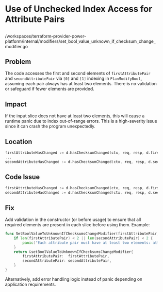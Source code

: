 # Use of Unchecked Index Access for Attribute Pairs

##

/workspaces/terraform-provider-power-platform/internal/modifiers/set_bool_value_unknown_if_checksum_change_modifier.go

## Problem

The code accesses the first and second elements of `firstAttributePair` and `secondAttributePair` via `[0]` and `[1]` indexing in `PlanModifyBool`, assuming each pair always has at least two elements. There is no validation or safeguard if fewer elements are provided.

## Impact

If the input slice does not have at least two elements, this will cause a runtime panic due to index out-of-range errors. This is a high-severity issue since it can crash the program unexpectedly.

## Location

```go
firstAttributeHasChanged := d.hasChecksumChanged(ctx, req, resp, d.firstAttributePair[0], d.firstAttributePair[1])
...
secondAttributeHasChanged := d.hasChecksumChanged(ctx, req, resp, d.secondAttributePair[0], d.secondAttributePair[1])
```

## Code Issue

```go
firstAttributeHasChanged := d.hasChecksumChanged(ctx, req, resp, d.firstAttributePair[0], d.firstAttributePair[1])
secondAttributeHasChanged := d.hasChecksumChanged(ctx, req, resp, d.secondAttributePair[0], d.secondAttributePair[1])
```

## Fix

Add validation in the constructor (or before usage) to ensure that all required elements are present in each slice before using them. Example:

```go
func SetBoolValueToUnknownIfChecksumsChangeModifier(firstAttributePair, secondAttributePair []string) planmodifier.Bool {
    if len(firstAttributePair) < 2 || len(secondAttributePair) < 2 {
        panic("Each attribute pair must have at least two elements: attribute name and checksum attribute name")
    }
    return &setBoolValueToUnknownIfChecksumsChangeModifier{
        firstAttributePair:  firstAttributePair,
        secondAttributePair: secondAttributePair,
    }
}
```

Alternatively, add error handling logic instead of panic depending on application requirements.
